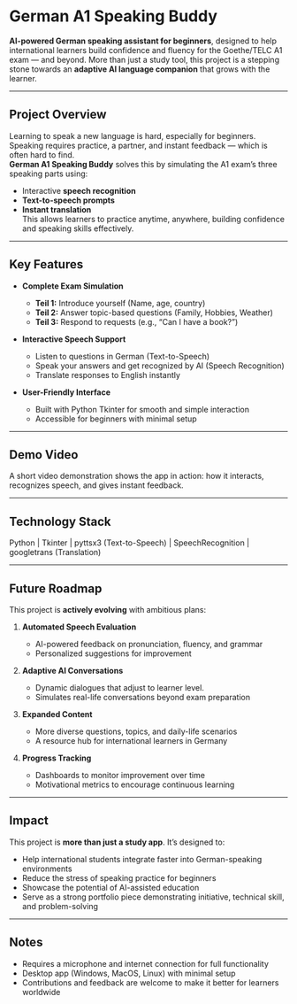 # German A1 Speaking Buddy

**AI-powered German speaking assistant for beginners**, designed to help international learners build confidence and fluency for the Goethe/TELC A1 exam — and beyond. More than just a study tool, this project is a stepping stone towards an **adaptive AI language companion** that grows with the learner.

---

## Project Overview

Learning to speak a new language is hard, especially for beginners. Speaking requires practice, a partner, and instant feedback — which is often hard to find.  
**German A1 Speaking Buddy** solves this by simulating the A1 exam’s three speaking parts using:

- Interactive **speech recognition**
- **Text-to-speech prompts**
- **Instant translation**  
This allows learners to practice anytime, anywhere, building confidence and speaking skills effectively.

---

## Key Features

- **Complete Exam Simulation**
  - **Teil 1:** Introduce yourself (Name, age, country)
  - **Teil 2:** Answer topic-based questions (Family, Hobbies, Weather)
  - **Teil 3:** Respond to requests (e.g., “Can I have a book?”)

- **Interactive Speech Support**
  - Listen to questions in German (Text-to-Speech)
  - Speak your answers and get recognized by AI (Speech Recognition)
  - Translate responses to English instantly

- **User-Friendly Interface**
  - Built with Python Tkinter for smooth and simple interaction
  - Accessible for beginners with minimal setup

---

## Demo Video

A short video demonstration shows the app in action: how it interacts, recognizes speech, and gives instant feedback.

---

## Technology Stack

Python | Tkinter | pyttsx3 (Text-to-Speech) | SpeechRecognition | googletrans (Translation)

---

## Future Roadmap

This project is **actively evolving** with ambitious plans:

1. **Automated Speech Evaluation**
   - AI-powered feedback on pronunciation, fluency, and grammar
   - Personalized suggestions for improvement

2. **Adaptive AI Conversations**
   - Dynamic dialogues that adjust to learner level.
   - Simulates real-life conversations beyond exam preparation

3. **Expanded Content**
   - More diverse questions, topics, and daily-life scenarios
   - A resource hub for international learners in Germany

4. **Progress Tracking**
   - Dashboards to monitor improvement over time
   - Motivational metrics to encourage continuous learning

---

## Impact

This project is **more than just a study app**. It’s designed to:

- Help international students integrate faster into German-speaking environments
- Reduce the stress of speaking practice for beginners
- Showcase the potential of AI-assisted education
- Serve as a strong portfolio piece demonstrating initiative, technical skill, and problem-solving

---

## Notes

- Requires a microphone and internet connection for full functionality
- Desktop app (Windows, MacOS, Linux) with minimal setup
- Contributions and feedback are welcome to make it better for learners worldwide

